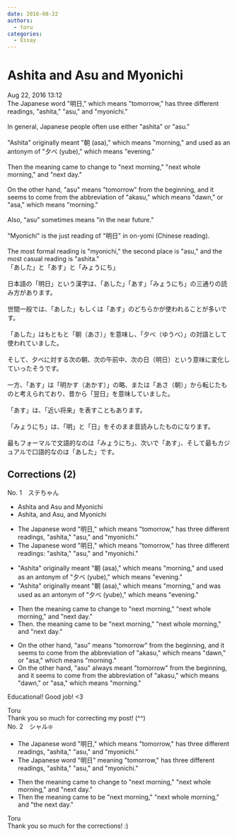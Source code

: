 ```yaml
---
date: 2016-08-22
authors:
  - toru
categories:
  - Essay
---
```


<h1 id="subject_show">Ashita and Asu and Myonichi</h1>
<div class="date">Aug 22, 2016 13:12</div>
<div id="post"><div id="body_show_ori">
The Japanese word "明日," which means "tomorrow," has three different readings, "ashita," "asu," and "myonichi." <br/><br/>In general, Japanese people often use either "ashita" or "asu."<br/><br/>"Ashita" originally meant "朝 (asa)," which means "morning," and used as an antonym of "夕べ (yube)," which means "evening."<br/><br/>Then the meaning came to change to "next morning," "next whole morning," and "next day."<br/><br/>On the other hand, "asu" means "tomorrow" from the beginning, and it seems to come from the abbreviation of "akasu," which means "dawn," or "asa," which means "morning."<br/><br/>Also, "asu" sometimes means "in the near future."<br/><br/>"Myonichi" is the just reading of "明日" in on-yomi (Chinese reading).<br/><br/>The most formal reading is "myonichi," the second place is "asu," and the most casual reading is "ashita."
</div></div>

<!-- more -->

<div id="post_ja"><div id="body_show_mo">
「あした」と「あす」と「みょうにち」<br/><br/>日本語の「明日」という漢字は、「あした」「あす」「みょうにち」の三通りの読み方があります。<br/><br/>世間一般では、「あした」もしくは「あす」のどちらかが使われることが多いです。<br/><br/>「あした」はもともと「朝（あさ）」を意味し、「夕べ（ゆうべ）」の対語として使われていました。<br/><br/>そして、夕べに対する次の朝、次の午前中、次の日（明日）という意味に変化していったそうです。<br/><br/>一方、「あす」は「明かす（あかす）」の略、または「あさ（朝）」から転じたものと考えられており、昔から「翌日」を意味していました。<br/><br/>「あす」は、「近い将来」を表すこともあります。<br/><br/>「みょうにち」は、「明」と「日」をそのまま音読みしたものになります。<br/><br/>最もフォーマルで文語的なのは「みょうにち」、次いで「あす」、そして最もカジュアルで口語的なのは「あした」です。
</div></div>

## Corrections (2)
<div id="block"><div class="first_name"> No. 1　<span class="just_name">ステちゃん</span></div><div id="block2">
<ul class="correction_field">
<li class="incorrect">Ashita and Asu and Myonichi</li>
<li class="corrected correct">
Ashita, <span class="sline">and </span>Asu, and Myonichi
</li>
</ul>
<ul class="correction_field">
<li class="incorrect">The Japanese word "明日," which means "tomorrow," has three different readings, "ashita," "asu," and "myonichi." </li>
<li class="corrected correct">
The Japanese word "明日," which means "tomorrow," has three different readings<span class="f_red">:</span> "ashita," "asu," and "myonichi." 
</li>
</ul>
<ul class="correction_field">
<li class="incorrect">"Ashita" originally meant "朝 (asa)," which means "morning," and used as an antonym of "夕べ (yube)," which means "evening."</li>
<li class="corrected correct">
"Ashita" originally meant "朝 (asa)," which means "morning," and <span class="f_red">was</span> used as an antonym of "夕べ (yube)," which means "evening."
</li>
</ul>
<ul class="correction_field">
<li class="incorrect">Then the meaning came to change to "next morning," "next whole morning," and "next day."</li>
<li class="corrected correct">
Then<span class="f_red">.</span> the meaning <span class="f_blue">came to be</span> "next morning," "next whole morning," and "next day."
</li>
</ul>
<ul class="correction_field">
<li class="incorrect">On the other hand, "asu" means "tomorrow" from the beginning, and it seems to come from the abbreviation of "akasu," which means "dawn," or "asa," which means "morning."</li>
<li class="corrected correct">
On the other hand, "asu" <span class="f_red">always meant</span> "tomorrow" <span class="sline">from the beginning</span>, and it seems to come from the abbreviation of "akasu," which means "dawn," or "asa," which means "morning."
</li>
</ul>
<p class="comment_small">
 Educational!  Good job! &lt;3
</p>

</div><div class="name"><span class="just_name">Toru</span><br>
Thank you so much for correcting my post! (^^)
</div>
</div>
<div id="block"><div class="first_name"> No. 2　<span class="just_name">シャル❇️</span></div><div id="block2">
<ul class="correction_field">
<li class="incorrect">The Japanese word "明日," which means "tomorrow," has three different readings, "ashita," "asu," and "myonichi." </li>
<li class="corrected correct">
The Japanese word "明日" meaning "tomorrow," has three different readings, "ashita," "asu," and "myonichi." 
</li>
</ul>
<ul class="correction_field">
<li class="incorrect">Then the meaning came to change to "next morning," "next whole morning," and "next day."</li>
<li class="corrected correct">
Then the meaning came to be "next morning," "next whole morning," and "the next day."
</li>
</ul>
</div><div class="name"><span class="just_name">Toru</span><br>
Thank you so much for the corrections! :)
</div>
</div>

